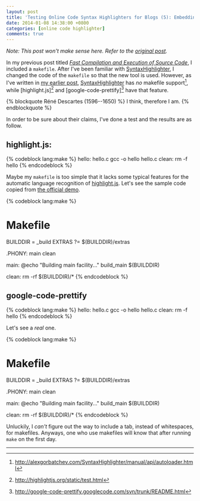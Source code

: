 ```yaml
---
layout: post
title: 'Testing Online Code Syntax Highlighters for Blogs (5): Embedding Makefiles to a Web Page'
date: 2014-01-08 14:38:00 +0800
categories: [online code highlighter]
comments: true
---
```


*Note: This post won't make sense here.  Refer to the
[original post][orig_post].*

<!-- more -->

In my previous post titled
[*Fast Compilation and Execution of Source Code*][pp1], I included a
`makefile`.  After I've been familiar with [SyntaxHighlighter], I
changed the code of the `makefile` so that the new tool is used.
However, as I've written in [my earlier post][pp2],
[SyntaxHighlighter] has *no* makefile support[^lose1], while
[highlight.js][^win2] and [google-code-prettify][^win3] have that
feature.

{% blockquote Réné Descartes (1596--1650) %}
I think, therefore I am.
{% endblockquote %}

In order to be sure about their claims, I've done a test and the
results are as follow.

highlight.js:
---

{% codeblock lang:make %}
hello: hello.c
	gcc -o hello hello.c
clean:
	rm -f hello
{% endcodeblock %}

Maybe my `makefile` is too simple that it lacks some typical features
for the automatic language recognition of [highlight.js].  Let's see
the sample code copied from [the official demo][highlightjs_demo].

{% codeblock lang:make %}
# Makefile

BUILDDIR      = _build
EXTRAS       ?= $(BUILDDIR)/extras

.PHONY: main clean

main:
	@echo "Building main facility..."
	build_main $(BUILDDIR)

clean:
	rm -rf $(BUILDDIR)/*
{% endcodeblock %}


google-code-prettify
---

{% codeblock lang:make %}
hello: hello.c
	gcc -o hello hello.c
clean:
	rm -f hello
{% endcodeblock %}

Let's see a *real* one.

{% codeblock lang:make %}
# Makefile

BUILDDIR      = _build
EXTRAS       ?= $(BUILDDIR)/extras

.PHONY: main clean

main:
	@echo "Building main facility..."
	build_main $(BUILDDIR)

clean:
	rm -rf $(BUILDDIR)/*
{% endcodeblock %}

Unluckily, I *can't* figure out the way to include a tab, instead of
whitespaces, for makefiles.  Anyways, one who use makefiles will know
that after running `make` on the first day.

---
[^lose1]:
    <http://alexgorbatchev.com/SyntaxHighlighter/manual/api/autoloader.html>

[^win2]: <http://highlightjs.org/static/test.html>
[^win3]:
    <http://google-code-prettify.googlecode.com/svn/trunk/README.html>

[orig_post]: http://blogue-un.blogspot.hk/2014/01/testing-online-code-syntax-highlighters.html
[pp1]: http://blogue-un.blogspot.hk/2013/12/fast-compilation-and-execution-of.html
[SyntaxHighlighter]: http://alexgorbatchev.com/SyntaxHighlighter/
[pp2]: http://blogue-un.blogspot.hk/2014/01/testing-code-syntax-highlighters-for.html
[highlight.js]: http://highlightjs.org/
[google-code-prettify]: https://code.google.com/p/google-code-prettify/
[highlightjs_demo]: http://highlightjs.org/static/test.html
